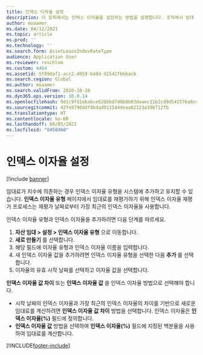 ```yaml
---
title: 인덱스 이자율 설정
description: 이 토픽에서는 인덱스 이자율을 설정하는 방법을 설명합니다. 조직에서 임대 지불 금액을 일련의 인덱스 이자율과 연결하는 경우 인덱스 이자율이 필요합니다.
author: moaamer
ms.date: 04/12/2021
ms.topic: article
ms.prod: ''
ms.technology: ''
ms.search.form: AssetLeaseIndexRateType
audience: Application User
ms.reviewer: roschlom
ms.custom: 4464
ms.assetid: 5f89daf1-acc2-4959-b48d-91542fb6bacb
ms.search.region: Global
ms.author: moaamer
ms.search.validFrom: 2020-10-28
ms.dyn365.ops.version: 10.0.14
ms.openlocfilehash: 9d1c9fd1ebabce628bbd7d0b0b03daaec11b2cd9d54157ba0ccbf0a7c89bdd07
ms.sourcegitcommit: 42fe9790ddf0bdad911544deaa82123a396712fb
ms.translationtype: HT
ms.contentlocale: ko-KR
ms.lasthandoff: 08/05/2021
ms.locfileid: "8450460"
---
```

# <a name="set-up-index-rates"></a>인덱스 이자율 설정

[!include [banner](../includes/banner.md)]

임대료가 지수에 의존하는 경우 인덱스 이자율 유형을 시스템에 추가하고 유지할 수 있습니다. **인덱스 이자율 유형** 페이지에서 임대료를 재평가하기 위해 인덱스 이자율 재평가 프로세스는 재평가 날짜로부터 가장 최근의 인덱스 이자율을 사용합니다.

인덱스 이자율 유형과 인덱스 이자율을 추가하려면 다음 단계를 따르세요.

1. **자산 임대 \> 설정 \> 인덱스 이자율 유형** 으로 이동합니다.
2. **새로 만들기** 를 선택합니다.
3. 해당 필드에 이자율 유형과 인덱스 이자율 이름을 입력합니다.
4. 새 인덱스 이자율 값을 추가하려면 인덱스 이자율 유형을 선택한 다음 **추가** 를 선택합니다.
5. 이자율의 유효 시작 날짜를 선택하고 이자율 값을 선택합니다.

**인덱스 이자율 값 차이** 또는 **인덱스 이자율 값** 을 인덱스 이자율 방법으로 선택해야 합니다.

- 시작 날짜의 인덱스 이자율과 가장 최근의 인덱스 이자율의 차이를 기반으로 새로운 임대료를 계산하려면 **인덱스 이자율 값 차이** 방법을 선택합니다. 인덱스 이자율은 **인덱스 이자율(%)** 필드에 정의합니다.
- **인덱스 이자율 값** 방법을 선택하여 **인덱스 이자율(%)** 필드에 지정된 백분율을 사용하여 임대료를 계산합니다.


[!INCLUDE[footer-include](../../includes/footer-banner.md)]
